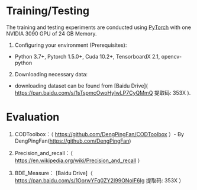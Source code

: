 
# Training/Testing

The training and testing experiments are conducted using [PyTorch]( https://github.com/pytorch/ ) with one NVIDIA 3090 GPU of 24 GB Memory.

1.  Configuring your environment (Prerequisites):

  *   Python 3.7+, Pytorch 1.5.0+, Cuda 10.2+, TensorboardX 2.1, opencv-python <br>

2.  Downloading necessary data:

  *   downloading dataset can be found from [Baidu Drive]( https://pan.baidu.com/s/1sTspmcOwoHyIwLP7CyQMmQ 提取码: 353X ).


# Evaluation

  1.    CODToolbox：（ https://github.com/DengPingFan/CODToolbox ）- By DengPingFan(<https://github.com/DengPingFan>)

  2.    Precision_and_recall：（ https://en.wikipedia.org/wiki/Precision_and_recall ）  
 
  3.    BDE_Measure： [Baidu Drive]（ https://pan.baidu.com/s/1OorwYFq0ZY2I99ONoIF6Ig 提取码: 353X ）
